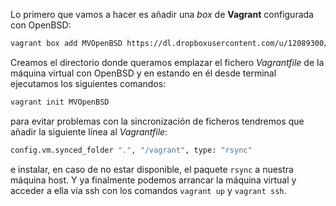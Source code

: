 Lo primero que vamos a hacer es añadir una *box* de **Vagrant** configurada con OpenBSD:

```bash
vagrant box add MVOpenBSD https://dl.dropboxusercontent.com/u/12089300/VirtualBox/openbsd53_amd64.box
```
Creamos el directorio donde queramos emplazar el fichero *Vagrantfile* de la máquina virtual con OpenBSD y en estando en él desde terminal ejecutamos los siguientes comandos:

```bash
vagrant init MVOpenBSD
```
para evitar problemas con la sincronización de ficheros tendremos que añadir la siguiente línea al *Vagrantfile*:

```bash
config.vm.synced_folder ".", "/vagrant", type: "rsync"
```
e instalar, en caso de no estar disponible, el paquete `rsync` a nuestra máquina host. Y ya finalmente podemos arrancar la máquina virtual y acceder a ella vía ssh con los comandos `vagrant up` y `vagrant ssh`.

